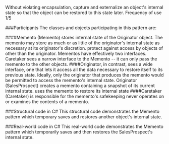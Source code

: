 Without violating encapsulation, capture and externalize an object's internal state so that the object can be restored to this state later.
Frequency of use 1/5

###Participants
The classes and objects participating in this pattern are:

####Memento  (Memento)
stores internal state of the Originator object. The memento may store as much or as little of the originator's internal state as necessary at its originator's discretion.
protect against access by objects of other than the originator. Mementos have effectively two interfaces. Caretaker sees a narrow interface to the Memento -- it can only pass the memento to the other objects. ####Originator, in contrast, sees a wide interface, one that lets it access all the data necessary to restore itself to its previous state. Ideally, only the originator that produces the memento would be permitted to access the memento's internal state.
Originator  (SalesProspect)
creates a memento containing a snapshot of its current internal state.
uses the memento to restore its internal state
####Caretaker  (Caretaker)
is responsible for the memento's safekeeping
never operates on or examines the contents of a memento.



###Structural code in C#
This structural code demonstrates the Memento pattern which temporary saves and restores another object's internal state.

###Real-world code in C#
This real-world code demonstrates the Memento pattern which temporarily saves and then restores the SalesProspect's internal state.